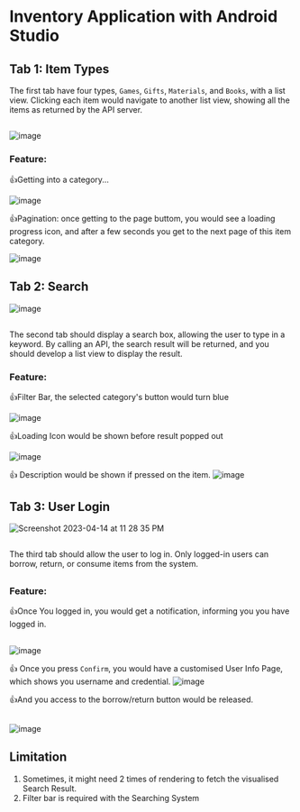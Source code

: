 # Inventory Application with Android Studio



## Tab 1: Item Types


The first tab have four types, `Games`, `Gifts`, `Materials`, and `Books`, with a list view. Clicking each item would navigate to another list view, showing all the items as returned by the API server.
##
![image](https://user-images.githubusercontent.com/123936429/236678584-59e842c4-fa5e-4da7-9d0f-04ce30ec239f.png)


### Feature: 

:+1:Getting into a category...

![image](https://user-images.githubusercontent.com/123936429/236678285-366aa4bf-c376-4e73-ba41-a3e6f5092e05.png)


:+1:Pagination: once getting to the page buttom, you would see a loading progress icon, and after a few seconds you get to the next page of this item category.

![image](https://user-images.githubusercontent.com/123936429/236678329-6e4d77ab-06c0-47c7-80b4-fd1cc8caba4c.png)

## Tab 2: Search
![image](https://user-images.githubusercontent.com/123936429/236678375-0b79f1f3-5b3b-41be-aae2-88516328db80.png)

##
The second tab should display a search box, allowing the user to type in a keyword. By calling an API, the search result will be returned, and you should develop a list view to display the result.

### Feature: 

:+1:Filter Bar, the selected category's button would turn blue

![image](https://user-images.githubusercontent.com/123936429/232090415-a3d47d7d-a8fb-4ccf-83e5-b46920bdf116.png)

:+1:Loading Icon would be shown before result popped out

![image](https://user-images.githubusercontent.com/123936429/232091560-41b01785-6cd3-4bb3-92d3-da712160973d.png)

:+1: Description would be shown if pressed on the item. 
![image](https://user-images.githubusercontent.com/123936429/236678435-cb4632bf-e8b0-445c-b220-c53025a929b7.png)



## Tab 3: User Login
![Screenshot 2023-04-14 at 11 28 35 PM](https://user-images.githubusercontent.com/123936429/232087784-0c7dec8e-1bf0-4d6d-b8e6-d08ea4661c1c.png)
##
The third tab should allow the user to log in. Only logged-in users can borrow, return, or consume items from the system.
##
### Feature:
:+1:Once You logged in, you would get a notification, informing you you have logged in.
##
![image](https://user-images.githubusercontent.com/123936429/232088083-3bf097bd-d73a-49d9-83f1-09a73536e0f2.png)



:+1: Once you press `Confirm`, you would have a customised User Info Page, which shows you username and credential.
![image](https://user-images.githubusercontent.com/123936429/232088614-5f3df6d1-70bb-4359-b328-6643a5079c9e.png)


:+1:And you access to the borrow/return button would be released. 
##
![image](https://user-images.githubusercontent.com/123936429/236678548-28d5d03f-87b5-42f2-8298-9d797547e52b.png)




## Limitation
1. Sometimes, it might need 2 times of rendering to fetch the visualised Search Result.
2. Filter bar is required with the Searching System


